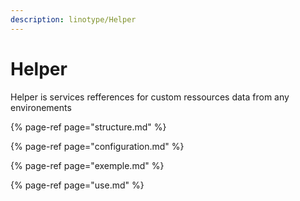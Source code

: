 ```yaml
---
description: linotype/Helper
---
```


# Helper

Helper is services refferences for custom ressources data from any environements

{% page-ref page="structure.md" %}

{% page-ref page="configuration.md" %}

{% page-ref page="exemple.md" %}

{% page-ref page="use.md" %}



